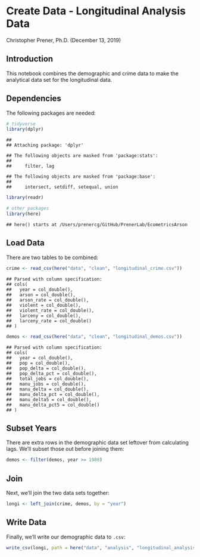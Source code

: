 Create Data - Longitudinal Analysis Data
================
Christopher Prener, Ph.D.
(December 13, 2019)

## Introduction

This notebook combines the demographic and crime data to make the
analytical data set for the longitudinal data.

## Dependencies

The following packages are needed:

``` r
# tidyverse
library(dplyr)
```

    ## 
    ## Attaching package: 'dplyr'

    ## The following objects are masked from 'package:stats':
    ## 
    ##     filter, lag

    ## The following objects are masked from 'package:base':
    ## 
    ##     intersect, setdiff, setequal, union

``` r
library(readr)

# other packages
library(here)
```

    ## here() starts at /Users/prenercg/GitHub/PrenerLab/EcometricsArson

## Load Data

There are two tables to be combined:

``` r
crime <- read_csv(here("data", "clean", "longitudinal_crime.csv"))
```

    ## Parsed with column specification:
    ## cols(
    ##   year = col_double(),
    ##   arson = col_double(),
    ##   arson_rate = col_double(),
    ##   violent = col_double(),
    ##   violent_rate = col_double(),
    ##   larceny = col_double(),
    ##   larceny_rate = col_double()
    ## )

``` r
demos <- read_csv(here("data", "clean", "longitudinal_demos.csv"))
```

    ## Parsed with column specification:
    ## cols(
    ##   year = col_double(),
    ##   pop = col_double(),
    ##   pop_delta = col_double(),
    ##   pop_delta_pct = col_double(),
    ##   total_jobs = col_double(),
    ##   manu_jobs = col_double(),
    ##   manu_delta = col_double(),
    ##   manu_delta_pct = col_double(),
    ##   manu_delta5 = col_double(),
    ##   manu_delta_pct5 = col_double()
    ## )

## Subset Years

There are extra rows in the demographic data set leftover from
calculating lags. We’ll subset those out before joining them:

``` r
demos <- filter(demos, year >= 1980)
```

## Join

Next, we’ll join the two data sets together:

``` r
longi <- left_join(crime, demos, by = "year")
```

## Write Data

Finally, we’ll write our demographic data to
`.csv`:

``` r
write_csv(longi, path = here("data", "analysis", "longitudinal_analysis.csv"))
```
